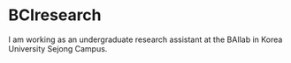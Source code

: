 # BCIresearch
I am working as an undergraduate research assistant at the BAIlab in Korea University Sejong Campus.

